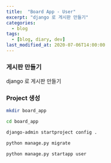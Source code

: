 ```yaml
---
title:  "Board App - User"
excerpt: "django 로 게시판 만들기"
categories:
  - blog
tags:
  - [blog, diary, dev]
last_modified_at: 2020-07-06T14:00:00
---
```

### 게시판 만들기

django 로 게시판 만들기

### Project 생성

```zsh
mkdir board_app
```

```zsh
cd board_app
```

```zsh
django-admin startproject config .
```

```zsh
python manage.py migrate
```

```zsh
python manage.py startapp user
```


